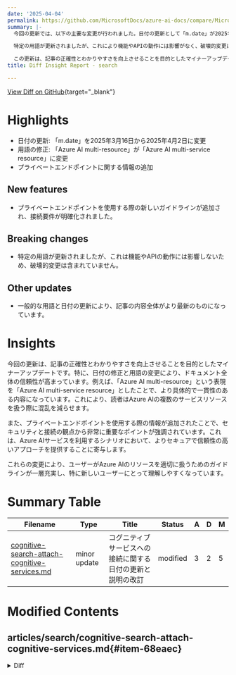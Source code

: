 ```yaml
---
date: '2025-04-04'
permalink: https://github.com/MicrosoftDocs/azure-ai-docs/compare/MicrosoftDocs:b48656b...MicrosoftDocs:a4ad9b8
summary: |-
  今回の更新では、以下の主要な変更が行われました。日付の更新として「m.date」が2025年3月16日から2025年4月2日に変更され、用語の修正として「Azure AI multi-resource」が「Azure AI multi-service resource」に修正されました。また、プライベートエンドポイントに関する情報が追加されました。新しいガイドラインが追加され、プライベートエンドポイント使用時の接続要件が明確化されています。

  特定の用語が更新されましたが、これにより機能やAPIの動作には影響がなく、破壊的変更は含まれていません。一般的な用語や日付の更新が行われ、全体的に記事の内容がより最新のものとなっています。

  この更新は、記事の正確性とわかりやすさを向上させることを目的としたマイナーアップデートであり、特に新しいユーザーにとって理解しやすい資料になることが期待されています。プライベートエンドポイントに関連する情報の追加は、セキュリティと接続性の観点から重要なポイントとなっています。
title: Diff Insight Report - search

---
```


[View Diff on GitHub](https://github.com/MicrosoftDocs/azure-ai-docs/compare/MicrosoftDocs:b48656b...MicrosoftDocs:a4ad9b8){target="_blank"}

# Highlights
- 日付の更新: 「m.date」を2025年3月16日から2025年4月2日に変更
- 用語の修正: 「Azure AI multi-resource」が「Azure AI multi-service resource」に変更
- プライベートエンドポイントに関する情報の追加

## New features
- プライベートエンドポイントを使用する際の新しいガイドラインが追加され、接続要件が明確化されました。

## Breaking changes
- 特定の用語が更新されましたが、これは機能やAPIの動作には影響しないため、破壊的変更は含まれていません。

## Other updates
- 一般的な用語と日付の更新により、記事の内容全体がより最新のものになっています。

# Insights
今回の更新は、記事の正確性とわかりやすさを向上させることを目的としたマイナーアップデートです。特に、日付の修正と用語の変更により、ドキュメント全体の信頼性が高まっています。例えば、「Azure AI multi-resource」という表現を「Azure AI multi-service resource」としたことで、より具体的で一貫性のある内容になっています。これにより、読者はAzure AIの複数のサービスリソースを扱う際に混乱を減らせます。

また、プライベートエンドポイントを使用する際の情報が追加されたことで、セキュリティと接続の観点から非常に重要なポイントが強調されています。これは、Azure AIサービスを利用するシナリオにおいて、よりセキュアで信頼性の高いアプローチを提供することに寄与します。

これらの変更により、ユーザーがAzure AIのリソースを適切に扱うためのガイドラインが一層充実し、特に新しいユーザーにとって理解しやすくなっています。

# Summary Table
|  Filename  | Type |    Title    | Status | A  | D  | M  |
|------------|------|-------------|--------|----|----|----|
| [cognitive-search-attach-cognitive-services.md](#item-68eaec) | minor update | コグニティブ サービスへの接続に関する日付の更新と説明の改訂 | modified | 3 | 2 | 5 | 


# Modified Contents
## articles/search/cognitive-search-attach-cognitive-services.md{#item-68eaec}

<details>
<summary>Diff</summary>
````diff
@@ -9,7 +9,7 @@ ms.custom:
   - ignite-2023
   - ignite-2024
 ms.topic: how-to
-ms.date: 3/16/2025
+ms.date: 04/02/2025
 ---
 
 # Attach an Azure AI services resource to a skillset in Azure AI Search
@@ -27,14 +27,15 @@ An Azure AI services multi-service resource provides a collection of Azure AI se
 
 Exceptions to billing through the multi-service resource include [AzureOpenAIEmbedding](cognitive-search-skill-azure-openai-embedding.md) or the [AML skill](cognitive-search-aml-skill.md) billing. Azure AI Search doesn't internally host models from Azure OpenAI or the Azure AI Foundry model catalog. Usage for AML and Azure OpenAI skills and vectorizers are through [Azure OpenAI pay-as-you-go pricing](https://azure.microsoft.com/pricing/details/cognitive-services/openai-service/#pricing) and [Azure Machine Learning pay-as-you-go pricing](https://azure.microsoft.com/pricing/details/machine-learning/), respectively. A few other skills, such as Text Split and Text Merge, aren't billable.
 
-To attach an Azure AI multi-resource, you must provide connection information in the skillset. You can use a key on the connection, or implement a keyless approach that's currently in preview.
+To attach an Azure AI multi-service resource, you must provide connection information in the skillset. You can use a key on the connection, or implement a keyless approach that's currently in preview.
 
 > [!TIP]
 > Azure provides infrastructure for you to monitor billing and budgets. For more information about monitoring Azure AI services, see [Plan and manage costs for Azure AI services](/azure/ai-services/plan-manage-costs).
 
 ## Prerequisites
 
 + Connectivity over a public endpoint, unless your search service meets the creation date, tier, and region requirements for private connections to an Azure AI services multi-service resource.
++ [Azure AI multi-service resource](/azure/ai-services/multi-service-resource) created via the [Azure portal[(https://portal.azure.com) only.
 
 > [!NOTE]
 > If your Azure AI resource is configured to use a private endpoint, Azure AI Search can connect [using a shared private link](search-indexer-howto-access-private.md) For more information, see the [requirements and limits for using shared private links](search-limits-quotas-capacity.md#shared-private-link-resource-limits).
````
</details>

### Summary

```json
{
    "modification_type": "minor update",
    "modification_title": "コグニティブ サービスへの接続に関する日付の更新と説明の改訂"
}
```

### Explanation
この変更は、`cognitive-search-attach-cognitive-services.md`という記事に対して行われたマイナーな更新です。主に、文中の「m.date」を2025年3月16日から2025年4月2日に変更し、文言を「Azure AI multi-resource」から「Azure AI multi-service resource」に修正しました。また、プライベートエンドポイントを使用する場合に関する新しい情報も追加し、接続要件の明確化を図っています。このような変更により、ユーザーは最新の情報に基づいてAzure AIサービスを効果的に利用できるようになります。


